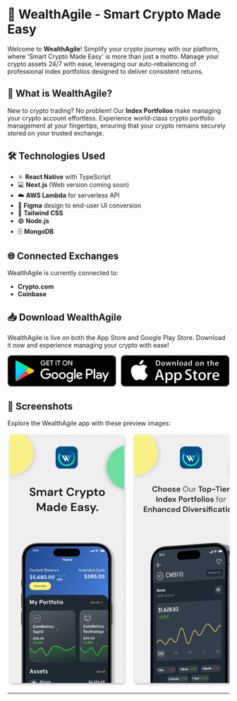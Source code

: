 # 🚀 WealthAgile - Smart Crypto Made Easy

Welcome to **WealthAgile**! Simplify your crypto journey with our platform, where 'Smart Crypto Made Easy' is more than just a motto. Manage your crypto assets 24/7 with ease, leveraging our auto-rebalancing of professional index portfolios designed to deliver consistent returns.

## 💼 What is WealthAgile?

New to crypto trading? No problem! Our **Index Portfolios** make managing your crypto account effortless. Experience world-class crypto portfolio management at your fingertips, ensuring that your crypto remains securely stored on your trusted exchange.

## 🛠️ Technologies Used

- ⚛️ **React Native** with TypeScript
- 💻 **Next.js** (Web version coming soon)
- ☁️ **AWS Lambda** for serverless API
- 🎨 **Figma** design to end-user UI conversion
- 🎨 **Tailwind CSS**
- 🟢 **Node.js**
- 🗄️ **MongoDB**

## 🌐 Connected Exchanges

WealthAgile is currently connected to:
- **Crypto.com**
- **Coinbase**

## 📥 Download WealthAgile

WealthAgile is live on both the App Store and Google Play Store. Download it now and experience managing your crypto with ease!

<div style="display: flex; gap: 10px;">
  <a href="https://play.google.com/store/apps/details?id=com.wealthagile">
      <img src="stores/GooglePlayStore.png" alt="Download from Google Play Store" width="256"/>
  </a>
  <a href="https://apps.apple.com/ca/app/wealthagile/id1639369761">
      <img src="stores/AppStore.png" alt="Download from App Store" width="256"/>
  </a>
</div>

## 📸 Screenshots

Explore the WealthAgile app with these preview images:

<div style="display: flex; overflow-x: auto; white-space: nowrap;">
  <img src="screenshot/Screenshot1.png" alt="Screenshot 1" style="width: 272px; height: auto; margin-right: 10px;">
  <img src="screenshot/Screenshot2.png" alt="Screenshot 2" style="width: 272px; height: auto; margin-right: 10px;">
  <img src="screenshot/Screenshot3.png" alt="Screenshot 3" style="width: 272px; height: auto; margin-right: 10px;">
  <img src="screenshot/Screenshot4.png" alt="Screenshot 4" style="width: 272px; height: auto; margin-right: 10px;">
  <img src="screenshot/Screenshot5.png" alt="Screenshot 5" style="width: 272px; height: auto; margin-right: 10px;">
  <img src="screenshot/Screenshot6.png" alt="Screenshot 6" style="width: 272px; height: auto;">
</div>

---
